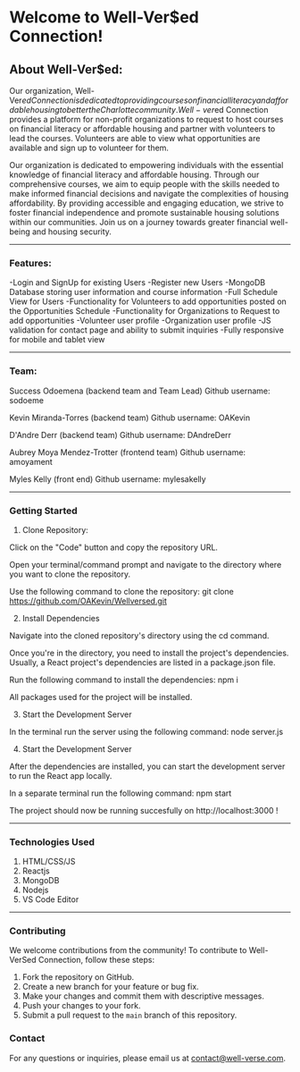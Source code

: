  # Welcome to Well-Ver$ed Connection!


## About Well-Ver$ed:

 Our organization, Well-Ver$ed Connection is dedicated to providing courses on financial literacy and affordable housing to better the Charlotte community. Well-ver$ed Connection provides a platform for non-profit organizations to request to host courses on financial literacy or affordable housing and partner with volunteers to lead the courses. Volunteers are able to view what opportunities are available and sign up to volunteer for them.

 Our organization is dedicated to empowering individuals with the essential knowledge of financial literacy and affordable housing. Through our comprehensive courses, we aim to equip people with the skills needed to make informed financial decisions and navigate the complexities of housing affordability. By providing accessible and engaging education, we strive to foster financial independence and promote sustainable housing solutions within our communities. Join us on a journey towards greater financial well-being and housing security.

--------------------------------
### Features:

-Login and SignUp for existing Users
-Register new Users
-MongoDB Database storing user information and course information
-Full Schedule View for Users
-Functionality for Volunteers to add opportunities posted on the Opportunities Schedule
-Functionality for Organizations to Request to add opportunities
-Volunteer user profile
-Organization user profile
-JS validation for contact page and ability to submit inquiries
-Fully responsive for mobile and tablet view

--------------------------------

 ### Team: 
 Success Odoemena (backend team and Team Lead) 
 Github username: sodoeme

 Kevin Miranda-Torres (backend team) 
 Github username: OAKevin

 D'Andre Derr (backend team) 
 Github username: DAndreDerr

 Aubrey Moya Mendez-Trotter (frontend team) 
 Github username: amoyament

 Myles Kelly (front end)
 Github username: mylesakelly

---------------------------------

### Getting Started

1. Clone Repository: 

Click on the "Code" button and copy the repository URL.

Open your terminal/command prompt and navigate to the directory where you want to clone the repository.

Use the following command to clone the repository: git clone https://github.com/OAKevin/Wellversed.git

2. Install Dependencies

Navigate into the cloned repository's directory using the cd command.

Once you're in the directory, you need to install the project's dependencies. Usually, a React project's dependencies are listed in a package.json file.

Run the following command to install the dependencies: npm i 

All packages used for the project will be installed.

3. Start the Development Server

In the terminal run the server using the following command: node server.js

4. Start the Development Server

After the dependencies are installed, you can start the development server to run the React app locally.

In a separate terminal run the following command: npm start

The project should now be running succesfully on http://localhost:3000 !


---------------------------------

### Technologies Used

1. HTML/CSS/JS
2. Reactjs
3. MongoDB
4. Nodejs
5. VS Code Editor

---------------------------------

### Contributing

We welcome contributions from the community! To contribute to Well-VerSed Connection, follow these steps:

1. Fork the repository on GitHub.
2. Create a new branch for your feature or bug fix.
3. Make your changes and commit them with descriptive messages.
4. Push your changes to your fork.
5. Submit a pull request to the `main` branch of this repository.

### Contact

For any questions or inquiries, please email us at contact@well-verse.com.


